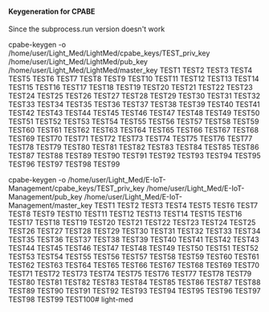 #### Keygeneration for CPABE
Since the subprocess.run version doesn't work

cpabe-keygen -o /home/user/Light_Med/LightMed/cpabe_keys/TEST_priv_key /home/user/Light_Med/LightMed/pub_key /home/user/Light_Med/LightMed/master_key TEST1 TEST2 TEST3 TEST4 TEST5 TEST6 TEST7 TEST8 TEST9 TEST10 TEST11 TEST12 TEST13 TEST14 TEST15 TEST16 TEST17 TEST18 TEST19 TEST20 TEST21 TEST22 TEST23 TEST24 TEST25 TEST26 TEST27 TEST28 TEST29 TEST30 TEST31 TEST32 TEST33 TEST34 TEST35 TEST36 TEST37 TEST38 TEST39 TEST40 TEST41 TEST42 TEST43 TEST44 TEST45 TEST46 TEST47 TEST48 TEST49 TEST50 TEST51 TEST52 TEST53 TEST54 TEST55 TEST56 TEST57 TEST58 TEST59 TEST60 TEST61 TEST62 TEST63 TEST64 TEST65 TEST66 TEST67 TEST68 TEST69 TEST70 TEST71 TEST72 TEST73 TEST74 TEST75 TEST76 TEST77 TEST78 TEST79 TEST80 TEST81 TEST82 TEST83 TEST84 TEST85 TEST86 TEST87 TEST88 TEST89 TEST90 TEST91 TEST92 TEST93 TEST94 TEST95 TEST96 TEST97 TEST98 TEST99 

cpabe-keygen -o /home/user/Light_Med/E-IoT-Management/cpabe_keys/TEST_priv_key /home/user/Light_Med/E-IoT-Management/pub_key /home/user/Light_Med/E-IoT-Management/master_key TEST1 TEST2 TEST3 TEST4 TEST5 TEST6 TEST7 TEST8 TEST9 TEST10 TEST11 TEST12 TEST13 TEST14 TEST15 TEST16 TEST17 TEST18 TEST19 TEST20 TEST21 TEST22 TEST23 TEST24 TEST25 TEST26 TEST27 TEST28 TEST29 TEST30 TEST31 TEST32 TEST33 TEST34 TEST35 TEST36 TEST37 TEST38 TEST39 TEST40 TEST41 TEST42 TEST43 TEST44 TEST45 TEST46 TEST47 TEST48 TEST49 TEST50 TEST51 TEST52 TEST53 TEST54 TEST55 TEST56 TEST57 TEST58 TEST59 TEST60 TEST61 TEST62 TEST63 TEST64 TEST65 TEST66 TEST67 TEST68 TEST69 TEST70 TEST71 TEST72 TEST73 TEST74 TEST75 TEST76 TEST77 TEST78 TEST79 TEST80 TEST81 TEST82 TEST83 TEST84 TEST85 TEST86 TEST87 TEST88 TEST89 TEST90 TEST91 TEST92 TEST93 TEST94 TEST95 TEST96 TEST97 TEST98 TEST99 TEST100# light-med
